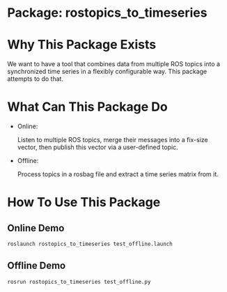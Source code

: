 # Package: rostopics_to_timeseries

# Why This Package Exists

We want to have a tool that combines data from multiple ROS topics into a synchronized time series in a flexibly configurable way. This package attempts to do that.

# What Can This Package Do

- Online:
  
  Listen to multiple ROS topics, merge their messages into a fix-size vector, then publish this vector via a user-defined topic.

- Offline:

  Process topics in a rosbag file and extract a time series matrix from it.
  
# How To Use This Package 

## Online Demo

```bash
roslaunch rostopics_to_timeseries test_offline.launch
```

## Offline Demo

```bash
rosrun rostopics_to_timeseries test_offline.py 
```
